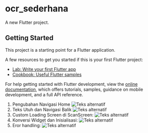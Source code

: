 # ocr_sederhana

A new Flutter project.

## Getting Started

This project is a starting point for a Flutter application.

A few resources to get you started if this is your first Flutter project:

- [Lab: Write your first Flutter app](https://docs.flutter.dev/get-started/codelab)
- [Cookbook: Useful Flutter samples](https://docs.flutter.dev/cookbook)

For help getting started with Flutter development, view the
[online documentation](https://docs.flutter.dev/), which offers tutorials,
samples, guidance on mobile development, and a full API reference.


<!-- Output dari UTS Pemrograman Mobile -->
1. Pengubahan Navigasi Home
![Teks alternatif](images/1.1%20uts%20mobile.jpg)
2. Teks Utuh dan Navigasi Balik
![Teks alternatif](images/1.2%20uts%20mobile.jpg)
3. Custom Loading Screen di ScanScreen:
![Teks alternatif](images/1.3%20uts%20mobile.jpg)
4. Konversi Widget dan Inisialisasi:
![Teks alternatif](images/1.4%20uts%20mobile.png)
5. Eror handling:
![Teks alternatif](images/1.5%20uts%20mobile%20revisi.jpg)